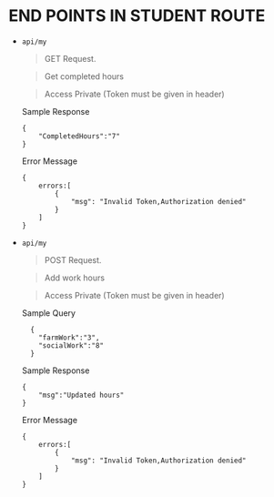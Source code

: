 # END POINTS IN STUDENT ROUTE

- `api/my`

  > GET Request.

  > Get completed hours

  > Access Private (Token must be given in header)

  Sample Response

  ```
  {
      "CompletedHours":"7"
  }
  ```

  Error Message

  ```
  {
      errors:[
          {
              "msg": "Invalid Token,Authorization denied"
          }
      ]
  }
  ```

* `api/my`

  > POST Request.

  > Add work hours

  > Access Private (Token must be given in header)

  Sample Query

  ```
    {
      "farmWork":"3",
      "socialWork":"8"
    }
  ```

  Sample Response

  ```
  {
      "msg":"Updated hours"
  }
  ```

  Error Message

  ```
  {
      errors:[
          {
              "msg": "Invalid Token,Authorization denied"
          }
      ]
  }
  ```
